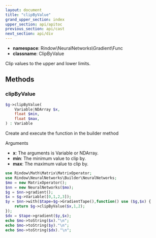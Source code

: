 ```yaml
---
layout: document
title: "clipByValue"
grand_upper_section: index
upper_section: api/apitoc
previous_section: api/cast
next_section: api/div
---
```


- **namespace**: Rindow\NeuralNetworks\Gradient\Func
- **classname**: ClipByValue

Clip values to the upper and lower limits.

Methods
-------

### clipByValue
```php
$g->clipByValue(
    Variable|NDArray $x,
    float $min,
    float $max,
) : Variable
```
Create and execute the function in the builder method

Arguments

- **x**: The arguments is Variable or NDArray.
- **min**: The minimum value to clip by.
- **max**: The maximum value to clip by.


```php
use Rindow\Math\Matrix\MatrixOperator;
use Rindow\NeuralNetworks\Builder\NeuralNetworks;
$mo = new MatrixOperator();
$nn = new NeuralNetworks($mo);
$g = $nn->gradient();
$x = $g->Variable([0,1,2,3]);
$y = $nn->with($tape=$g->GradientTape(),function() use ($g,$x) {
    return $g->clipByValue($x,1,2);
});
$dx = $tape->gradient($y,$x);
echo $mo->toString($x)."\n";
echo $mo->toString($y)."\n";
echo $mo->toString($dx)."\n";

```
